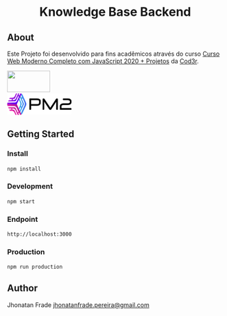 <p align="center">
  <h1 align="center">
    Knowledge Base Backend
  </h1>
</p>

## About
Este Projeto foi desenvolvido para fins acadêmicos através do curso [Curso Web Moderno Completo com JavaScript 2020 + Projetos](https://www.udemy.com/course/curso-web/) da [Cod3r](https://github.com/cod3rcursos).

<div>
  <a href="https://expressjs.com/pt-br/"><img src="https://miro.medium.com/max/365/1*Jr3NFSKTfQWRUyjblBSKeg.png" height="50px" width="100px"></a>
</div>
<div>
  <a href="https://pm2.keymetrics.io/"><img src="https://raw.githubusercontent.com/Unitech/pm2/development/pres/pm2-v4.png" height="50px" width="150px"></a>
</div>

## Getting Started

### Install
```sh
npm install
```

### Development
```sh
npm start
```

### Endpoint
```sh
http://localhost:3000
```

### Production
```sh
npm run production
```

## Author

Jhonatan Frade <jhonatanfrade.pereira@gmail.com>